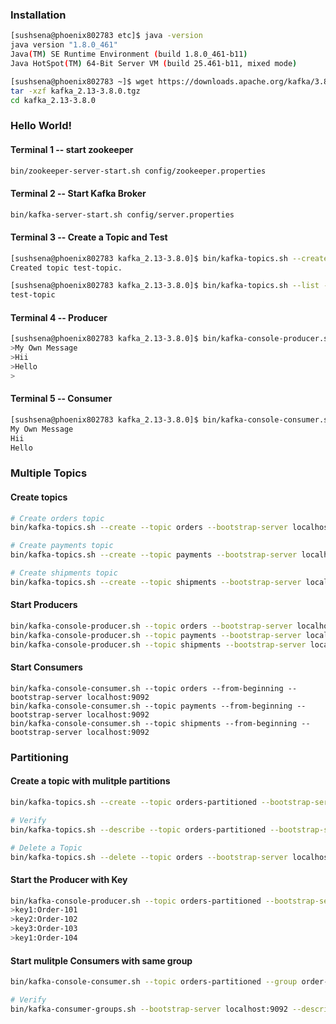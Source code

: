 ### Installation 

```sh
[sushsena@phoenix802783 etc]$ java -version
java version "1.8.0_461"
Java(TM) SE Runtime Environment (build 1.8.0_461-b11)
Java HotSpot(TM) 64-Bit Server VM (build 25.461-b11, mixed mode)
```

```sh
[sushsena@phoenix802783 ~]$ wget https://downloads.apache.org/kafka/3.8.0/kafka_2.13-3.8.0.tgz
tar -xzf kafka_2.13-3.8.0.tgz
cd kafka_2.13-3.8.0
```

### Hello World!

#### Terminal 1 -- start zookeeper
```sh
bin/zookeeper-server-start.sh config/zookeeper.properties
```

#### Terminal 2 -- Start Kafka Broker
```sh
bin/kafka-server-start.sh config/server.properties
```

#### Terminal 3 -- Create a Topic and Test
```sh
[sushsena@phoenix802783 kafka_2.13-3.8.0]$ bin/kafka-topics.sh --create --topic test-topic --bootstrap-server localhost:9092 --partitions 1 --replication-factor 1
Created topic test-topic.

[sushsena@phoenix802783 kafka_2.13-3.8.0]$ bin/kafka-topics.sh --list --bootstrap-server localhost:9092
test-topic
```

#### Terminal 4 -- Producer
```sh
[sushsena@phoenix802783 kafka_2.13-3.8.0]$ bin/kafka-console-producer.sh --topic test-topic --bootstrap-server localhost:9092
>My Own Message
>Hii
>Hello
>
```

#### Terminal 5 -- Consumer
```sh
[sushsena@phoenix802783 kafka_2.13-3.8.0]$ bin/kafka-console-consumer.sh --topic test-topic --from-beginning --bootstrap-server localhost:9092
My Own Message
Hii
Hello
```

### Multiple Topics

#### Create topics
```sh
# Create orders topic
bin/kafka-topics.sh --create --topic orders --bootstrap-server localhost:9092 --partitions 1 --replication-factor 1

# Create payments topic
bin/kafka-topics.sh --create --topic payments --bootstrap-server localhost:9092 --partitions 1 --replication-factor 1

# Create shipments topic
bin/kafka-topics.sh --create --topic shipments --bootstrap-server localhost:9092 --partitions 1 --replication-factor 1
```

#### Start Producers
```sh
bin/kafka-console-producer.sh --topic orders --bootstrap-server localhost:9092
bin/kafka-console-producer.sh --topic payments --bootstrap-server localhost:9092
bin/kafka-console-producer.sh --topic shipments --bootstrap-server localhost:9092
```

#### Start Consumers
```
bin/kafka-console-consumer.sh --topic orders --from-beginning --bootstrap-server localhost:9092
bin/kafka-console-consumer.sh --topic payments --from-beginning --bootstrap-server localhost:9092
bin/kafka-console-consumer.sh --topic shipments --from-beginning --bootstrap-server localhost:9092
```

### Partitioning

#### Create a topic with mulitple partitions
```sh
bin/kafka-topics.sh --create --topic orders-partitioned --bootstrap-server localhost:9092 --partitions 3 --replication-factor 1

# Verify
bin/kafka-topics.sh --describe --topic orders-partitioned --bootstrap-server localhost:9092

# Delete a Topic
bin/kafka-topics.sh --delete --topic orders --bootstrap-server localhost:9092
```

#### Start the Producer with Key
```sh
bin/kafka-console-producer.sh --topic orders-partitioned --bootstrap-server localhost:9092 --property "parse.key=true" --property "key.separator=:"
>key1:Order-101
>key2:Order-102
>key3:Order-103
>key1:Order-104
```

#### Start mulitple Consumers with same group
```sh
bin/kafka-console-consumer.sh --topic orders-partitioned --group order-group --bootstrap-server localhost:9092

# Verify
bin/kafka-consumer-groups.sh --bootstrap-server localhost:9092 --describe --group order-group
```
